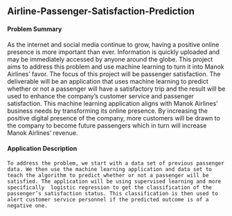 ## Airline-Passenger-Satisfaction-Prediction

#### Problem Summary
As the internet and social media continue to grow, having a positive online presence is more important than ever. Information is quickly uploaded and may be immediately accessed by anyone around the globe. This project aims to address this problem and use machine learning to turn it into Manok Airlines’ favor.
	The focus of this project will be passenger satisfaction. The deliverable will be an application that uses machine learning to predict whether or not a passenger will have a satisfactory trip and the result will be used to enhance the company’s customer service and passenger satisfaction. 
	This machine learning application aligns with Manok Airlines’ business needs by transforming its online presence. By increasing the positive digital presence of the company, more customers will be drawn to the company to become future passengers which in turn will increase Manok Airlines’ revenue. 

#### Application Description
	To address the problem, we start with a data set of previous passenger data. We then use the machine learning application and data set to teach the algorithm to predict whether or not a passenger will be satisfied. The application will be using supervised learning and more specifically  logistic regression to get the classification of the passenger’s satisfaction status. This classification is then used to alert customer service personnel if the predicted outcome is of a negative one. 
